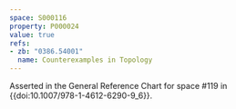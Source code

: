 ```yaml
---
space: S000116
property: P000024
value: true
refs:
- zb: "0386.54001"
  name: Counterexamples in Topology
---
```


Asserted in the General Reference Chart for space #119 in
{{doi:10.1007/978-1-4612-6290-9_6}}.
